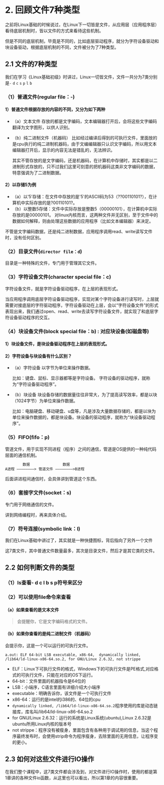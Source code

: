# 2. 回顾文件7种类型

之前将Linux基础的时候说过，在Linux下一切皆是文件，从应用层（应用程序层）看待底层机制时，皆以文件的方式来看待这些机制。

但是不同的底层机制，毕竟是不同的，比如底层驱动程序，就分为字符设备驱动和块设备驱动，根据底层机制的不同，文件被分为了7种类型。

## 2.1 文件的7种类型

我们在学习《Linux基础初级》时讲过，Linux一切皆文件，文件一共分为7类分别是`-` `d` `c` `s` `p` `l` `b`

### （1）普通文件(regular file：-)

#### 1）普通文件根据存放的内容的不同，又分为如下两种

+ （a）文本文件
  存放的都是文字编码，文本编辑器打开后，会将这些文字编码翻译为文字图形，以供人识别。

+ （b）纯二进制文件（机器码）
  比如经过编译后得到的可执行文件，里面放的是cpu执行的纯二进制机器码，由于文编编辑器只认识文字编码，所以用文本编辑器打开后，显示的内容无法是错乱的，无法辨识。

  其实不管存放的是文字编码，还是机器码，在计算机中存储时，其实都是以二进制形式存放的，只不过我们这里可刻意的把机器码这类非文字编码的数据，特意强调为了二进制数据。

#### 2）以存储5为例

+ （a）以‘5’存储：在文件中存放的是'5'的ASCII码为53（??00110101?），在计算机中实际存放的是?00110101?。
+ （b）以整数5存储：文件中实际存放是整数5（00000101），在计算机中实际存放的是00000101。
    对linux内核而言，这两种文件并无区别，至于文件中的数据如何解释，则由处理这些数据的应用程序（比如文本编辑器）来决定。

不管是文字编码数据，还是纯二进制数据，应用程序调用read、write读写文件时，没有任何区别。

### （2）目录文件(`director file：d`)

目录是一种特殊的文件，专门用于管理其它文件。

### （3）字符设备文件(character special file：c)

字符设备文件，就是字符设备驱动程序，在上层的表现形式。

当应用程序调用底层字符设备驱动程序，实现对某个字符设备进行读写时，上层就需要对接底层的字符驱动程序，字符设备驱动在上层，会以“字符设备文件”的形式表现出来，我们通过open、read、write去读写字符设备文件，就实现了和底层字符设备驱动程序的交互。

### （4）块设备文件(block special file：b) : 对应块设备(如磁盘等)

#### 1）块设备文件，是块设备驱动程序在上层的表现形式。

#### 2）字符设备与块设备有什么区别？

+ （a）字符设备
  以字节为单位来操作数据。
  
  比如：键盘、鼠标、显示器都等是字符设备。
  字符设备的驱动程序，就称为“字符设备驱动程序”。

+ （b）块设备
  块设备存储的数据量往往非常大，为了提高读写效率，都是以块（1024字节）为单位来操作数据。

  比如：电脑硬盘、移动硬盘、u盘等，凡是涉及大量数据存储的，都是以块为单位来操作数据的，都是块设备。块设备的驱动程序，就称为“块设备驱动程序”。

### （5）FIFO(fifo：p)

管道文件，用于实现不同进程（程序）之间的通信，管道是OS提供的一种纯代码层面的通信机制。

```txt
        数据               数据
A进程 ————————> 管道文件 ————————>B进程
```

后面讲进程间通信时，会具体讲到管道这个东西。

### （6）套接字文件(socket：s)

专门用于网络通信的文件。

讲到网络编程时，再来具体介绍。

### （7）符号连接(symbolic link：l)

我们在Linux基础中讲过了，其实就是一种快捷图标，背后指向了另外一个文件

这7类文件，其中普通文件数量最多，其次是目录文件，然后才是其它类的文件。

## 2.2 如何判断文件的类型

### （1）ls查看- d c l b s p符号来区分

### （2）可以使用file命令来查看

#### （a）如果查看的是文本文件

> 会提醒你，它是文字编码格式的文件。

#### （b）如果你查看的是纯二进制文件（机器码）

会提示你，这是一个可以运行的可执行文件。

```shell
a.out: ELF 64-bit LSB executable, x86-64,  dynamically linked, /lib64/ld-linux-x86-64.so.2, for GNU/Linux 2.6.32, not strippe
```

+ ELF：Linux下可执行文件的格式，Windows下的可执行文件是PE格式,对应格式的可执行文件，只能在对应的OS下运行。
+ 64-bit：文件里面的机器指令是64位的
+ LSB：小端序，C语言里面有详细介绍大小端序
+ executable：明确告诉你，该文件是一个可执行文件
+ x86-64：运行的是intel的i386的、64位的cpu
+ `dynamically linked, /lib64/ld-linux-x86-64.so.2`程序使用的库是动态链接库，库名叫/lib64/ld-linux-x86-64.so.2
+ for GNU/Linux 2.6.32：运行的系统是Linux系统(ubuntu),Linux 2.6.32是ubuntu所用Linux内核的版本号
+ not strippe：程序没有被瘦身，里面包含有各种用于调试用的信息，当这个程序最终发布时，会使用strip命令为程序瘦身，去除里面的无用信息，让程序变的更小。

## 2.3 如何对这些文件进行IO操作

在我们整个课程中，这7类文件都会涉及到，对文件进行IO操作时，使用的都是第1章讲的各种文件io函数，从这里也可以看出，所以第1章的内容很重要。
